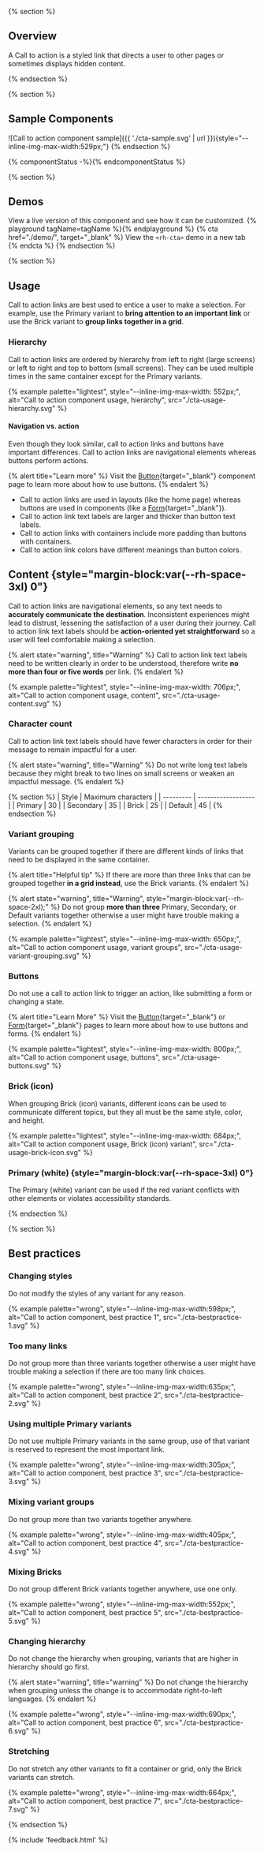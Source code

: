 {% section %}
## Overview

A Call to action is a styled link that directs a user to other pages or 
sometimes displays hidden content.

{% endsection %}

{% section %}
## Sample Components
![Call to action component sample]({{ './cta-sample.svg' | url }}){style="--inline-img-max-width:529px;"}
{% endsection %}

{% componentStatus -%}{% endcomponentStatus %}

{% section %}
  ## Demos
  View a live version of this component and see how it can be customized.
  {% playground tagName=tagName %}{% endplayground %}
  {% cta href="./demo/", target="_blank" %}
    View the `<rh-cta>` demo in a new tab
  {% endcta %}
{% endsection %}

{% section %}
## Usage

Call to action links are best used to entice a user to make a selection. For 
example, use the Primary variant to **bring attention to an important link** or 
use the Brick variant to **group links together in a grid**.

### Hierarchy

Call to action links are ordered by hierarchy from left to right (large screens) 
or left to right and top to bottom (small screens). They can be used multiple 
times in the same container except for the Primary variants.

{% example palette="lightest",
           style="--inline-img-max-width: 552px;",
           alt="Call to action component usage, hierarchy",
           src="./cta-usage-hierarchy.svg" %}

#### Navigation vs. action

Even though they look similar, call to action links and buttons have important 
differences. Call to action links are navigational elements whereas buttons 
perform actions.

{% alert title="Learn more" %}
  Visit the [Button](https://ux.redhat.com/components/button/){target="_blank"} 
  component page to learn more about how to use buttons.
{% endalert %}


- Call to action links are used in layouts (like the home page) whereas buttons 
  are used in components (like a 
  [Form](https://ux.redhat.com/components/form/){target="_blank"}).
- Call to action link text labels are larger and thicker than button text 
  labels.
- Call to action links with containers include more padding than buttons with 
  containers.
- Call to action link colors have different meanings than button colors.


## Content {style="margin-block:var(--rh-space-3xl) 0"}

Call to action links are navigational elements, so any text needs to 
**accurately communicate the destination**. Inconsistent experiences might lead 
to distrust, lessening the satisfaction of a user during their journey. Call to 
action link text labels should be **action-oriented yet straightforward** so a 
user will feel comfortable making a selection.

{% alert state="warning", title="Warning" %}
  Call to action link text labels need to be written clearly in order to be 
  understood, therefore write **no more than four or five words** per link.
{% endalert %}

{% example palette="lightest",
           style="--inline-img-max-width: 706px;",
           alt="Call to action component usage, content",
           src="./cta-usage-content.svg" %}

### Character count

Call to action link text labels should have fewer characters in order for their 
message to remain impactful for a user.

{% alert state="warning", title="Warning" %}
  Do not write long text labels because they might break to two lines on small 
  screens or weaken an impactful message.
{% endalert %}

{% section %}
| Style     | Maximum characters |
| --------- | ------------------ |
| Primary   | 30                 |
| Secondary | 35                 |
| Brick     | 25                 |
| Default   | 45                 |
{% endsection %}

### Variant grouping

Variants can be grouped together if there are different kinds of links that need 
to be displayed in the same container.

{% alert title="Helpful tip" %}
  If there are more than three links that can be grouped together **in a grid 
  instead**, use the Brick variants.
{% endalert %}

{% alert state="warning", title="Warning", style="margin-block:var(--rh-space-2xl);" %}
  Do not group **more than three** Primary, Secondary, or Default variants 
  together otherwise a user might have trouble making a selection.
{% endalert %}

{% example palette="lightest",
           style="--inline-img-max-width: 650px;",
           alt="Call to action component usage, variant groups",
           src="./cta-usage-variant-grouping.svg" %}

### Buttons

Do not use a call to action link to trigger an action, like submitting a form or changing a state.

{% alert title="Learn More" %}
  Visit the [Button](https://ux.redhat.com/components/button/){target="_blank"}
  or [Form](https://ux.redhat.com/components/form/){target="_blank"} pages to 
  learn more about how to use buttons and forms.
{% endalert %}

{% example palette="lightest",
           style="--inline-img-max-width: 800px;",
           alt="Call to action component usage, buttons",
           src="./cta-usage-buttons.svg" %}

### Brick (icon)

When grouping Brick (icon) variants, different icons can be used to communicate 
different topics, but they all must be the same style, color, and height.

{% example palette="lightest",
           style="--inline-img-max-width: 684px;",
           alt="Call to action component usage, Brick (icon) variant",
           src="./cta-usage-brick-icon.svg" %}

### Primary (white) {style="margin-block:var(--rh-space-3xl) 0"}

The Primary (white) variant can be used if the red variant conflicts with other 
elements or violates accessibility standards.

{% endsection %}


{% section %}
## Best practices

### Changing styles

Do not modify the styles of any variant for any reason.

{% example palette="wrong",
           style="--inline-img-max-width:598px;",
           alt="Call to action component, best practice 1",
           src="./cta-bestpractice-1.svg" %}

### Too many links

Do not group more than three variants together otherwise a user might have trouble making a selection if there are too many link choices.

{% example palette="wrong",
           style="--inline-img-max-width:635px;",
           alt="Call to action component, best practice 2",
           src="./cta-bestpractice-2.svg" %}

### Using multiple Primary variants

Do not use multiple Primary variants in the same group, use of that variant is reserved to represent the most important link.

{% example palette="wrong",
           style="--inline-img-max-width:305px;",
           alt="Call to action component, best practice 3",
           src="./cta-bestpractice-3.svg" %}

### Mixing variant groups

Do not group more than two variants together anywhere.

{% example palette="wrong",
           style="--inline-img-max-width:405px;",
           alt="Call to action component, best practice 4",
           src="./cta-bestpractice-4.svg" %}

### Mixing Bricks

Do not group different Brick variants together anywhere, use one only.

{% example palette="wrong",
           style="--inline-img-max-width:552px;",
           alt="Call to action component, best practice 5",
           src="./cta-bestpractice-5.svg" %}

### Changing hierarchy

Do not change the hierarchy when grouping, variants that are higher in hierarchy should go first.

{% alert state="warning", title="warning" %}
  Do not change the hierarchy when grouping unless the change is to accommodate 
  right-to-left languages.
{% endalert %}

{% example palette="wrong",
           style="--inline-img-max-width:690px;",
           alt="Call to action component, best practice 6",
           src="./cta-bestpractice-6.svg" %}

### Stretching

Do not stretch any other variants to fit a container or grid, only the Brick variants can stretch.

{% example palette="wrong",
           style="--inline-img-max-width:664px;",
           alt="Call to action component, best practice 7",
           src="./cta-bestpractice-7.svg" %}

{% endsection %}

{% include 'feedback.html' %}
